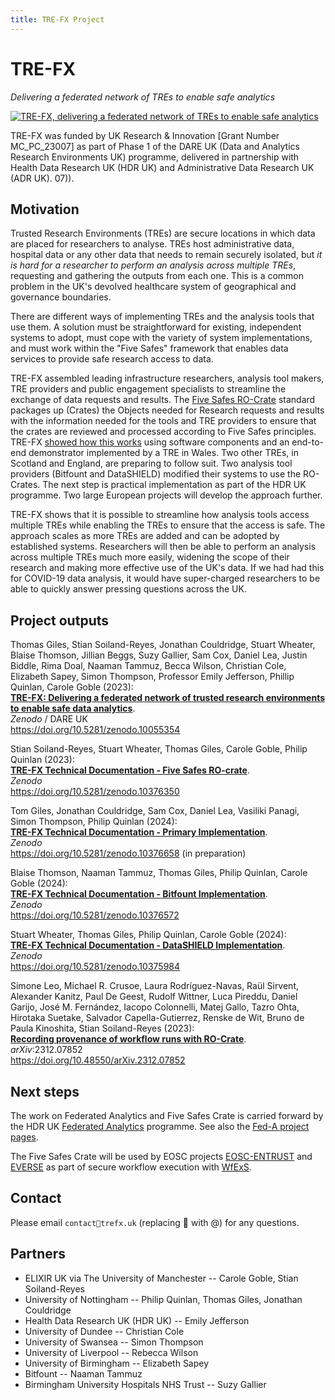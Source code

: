 ```yaml
---
title: TRE-FX Project
---
```


# TRE-FX

_Delivering a federated network of TREs to enable safe analytics_

<a href="assets/img/tre-fx-logo.svg"><img src="assets/img/tre-fx-logo.svg" alt="TRE-FX, delivering a federated network of TREs to enable safe analytics" /></a>

TRE-FX was funded by UK Research & Innovation [Grant Number MC_PC_23007] as part of Phase 1 of the DARE UK (Data and Analytics Research Environments UK) programme, delivered in partnership with Health Data Research UK (HDR UK) and Administrative Data Research UK (ADR UK). 07)).

## Motivation

Trusted Research Environments (TREs) are secure locations in which data are placed for researchers to analyse. TREs host administrative data, hospital data or any other data that needs to remain securely isolated, but _it is hard for a researcher to perform an analysis across multiple TREs_, requesting and gathering the outputs from each one. This is a common problem in the UK's devolved healthcare system of geographical and governance boundaries. 

There are different ways of implementing TREs and the analysis tools that use them. A solution must be straightforward for existing, independent systems to adopt, must cope with the variety of system implementations, and must work within the "Five Safes" framework that enables data services to provide safe research access to data. 

TRE-FX assembled leading infrastructure researchers, analysis tool makers, TRE providers and public engagement specialists to streamline the exchange of data requests and results. The [Five Safes RO-Crate](/5s-crate/) standard packages up (Crates) the Objects needed for Research requests and results with the information needed for the tools and TRE providers to ensure that the crates are reviewed and processed according to Five Safes principles. TRE-FX [showed how this works](implementation) using software components and an end-to-end demonstrator implemented by a TRE in Wales. Two other TREs, in Scotland and England, are preparing to follow suit. Two analysis tool providers (Bitfount and DataSHIELD) modified their systems to use the RO-Crates. The next step is practical implementation as part of the HDR UK programme. Two large European projects will develop the approach further. 

TRE-FX shows that it is possible to streamline how analysis tools access multiple TREs while enabling the TREs to ensure that the access is safe. The approach scales as more TREs are added and can be adopted by established systems. Researchers will then be able to perform an analysis across multiple TREs much more easily, widening the scope of their research and making more effective use of the UK's data. If we had had this for COVID-19 data analysis, it would have super-charged researchers to be able to quickly answer pressing questions across the UK. 



## Project outputs

Thomas Giles, Stian Soiland-Reyes, Jonathan Couldridge, Stuart Wheater, Blaise Thomson, Jillian Beggs, Suzy Gallier, Sam Cox, Daniel Lea, Justin Biddle, Rima Doal, Naaman Tammuz, Becca Wilson, Christian Cole, Elizabeth Sapey, Simon Thompson, Professor Emily Jefferson, Phillip Quinlan, Carole Goble (2023):  
[**TRE-FX: Delivering a federated network of trusted research environments to enable safe data analytics**](https://doi.org/10.5281/zenodo.10055354).  
_Zenodo_ / DARE UK  
<https://doi.org/10.5281/zenodo.10055354>

Stian Soiland-Reyes, Stuart Wheater, Thomas Giles, Carole Goble, Philip Quinlan (2023):  
[**TRE-FX Technical Documentation - Five Safes RO-crate**](https://doi.org/10.5281/zenodo.10376350).  
_Zenodo_  
<https://doi.org/10.5281/zenodo.10376350>

Tom Giles, Jonathan Couldridge, Sam Cox, Daniel Lea, Vasiliki Panagi, Simon Thompson, Philip Quinlan (2024):  
[**TRE-FX Technical Documentation - Primary Implementation**](https://doi.org/10.5281/zenodo.10376658).  
_Zenodo_  
<https://doi.org/10.5281/zenodo.10376658> (in preparation)

Blaise Thomson, Naaman Tammuz, Thomas Giles, Philip Quinlan, Carole Goble (2024):  
[**TRE-FX Technical Documentation - Bitfount Implementation**](https://doi.org/10.5281/zenodo.10376572).  
_Zenodo_  
<https://doi.org/10.5281/zenodo.10376572>

Stuart Wheater, Thomas Giles, Philip Quinlan, Carole Goble (2024):  
[**TRE-FX Technical Documentation - DataSHIELD Implementation**](https://doi.org/10.5281/zenodo.10375984).  
_Zenodo_  
<https://doi.org/10.5281/zenodo.10375984>

Simone Leo, Michael R. Crusoe, Laura Rodríguez-Navas, Raül Sirvent, Alexander Kanitz, Paul De Geest, Rudolf Wittner, Luca Pireddu, Daniel Garijo, José M. Fernández, Iacopo Colonnelli, Matej Gallo, Tazro Ohta, Hirotaka Suetake, Salvador Capella-Gutierrez, Renske de Wit, Bruno de Paula Kinoshita, Stian Soiland-Reyes (2023):  
[**Recording provenance of workflow runs with RO-Crate**](https://arxiv.org/pdf/2312.07852.pdf).  
_arXiv_:2312.07852  
<https://doi.org/10.48550/arXiv.2312.07852>

## Next steps

The work on Federated Analytics and Five Safes Crate is carried forward by the HDR UK [Federated Analytics](https://www.hdruk.ac.uk/research/research-data-infrastructure/federated-analytics/) programme. See also the [Fed-A project pages](https://fed-a.org/).

The Five Safes Crate will be used by EOSC projects [EOSC-ENTRUST](https://esciencelab.org.uk/projects/eosc-entrust/) and [EVERSE](https://everse.software/) as part of secure workflow execution with [WfExS](https://github.com/inab/WfExS-backend).

## Contact

Please email `contact🤠trefx.uk` (replacing 🤠 with @) for any questions.

## Partners

* ELIXIR UK via The University of Manchester -- Carole Goble, Stian Soiland-Reyes
* University of Nottingham -- Philip Quinlan, Thomas Giles, Jonathan Couldridge
* Health Data Research UK (HDR UK) -- Emily Jefferson
* University of Dundee -- Christian Cole
* University of Swansea -- Simon Thompson
* University of Liverpool -- Rebecca Wilson
* University of Birmingham -- Elizabeth Sapey
* Bitfount -- Naaman Tammuz
* Birmingham University Hospitals NHS Trust -- Suzy Gallier
